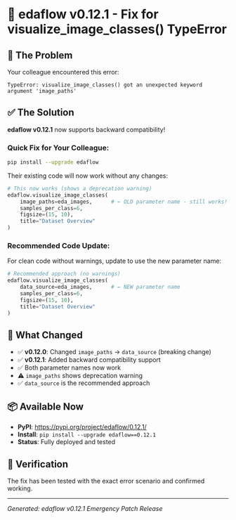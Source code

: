 # 🔧 edaflow v0.12.1 - Fix for visualize_image_classes() TypeError

## 🚨 The Problem
Your colleague encountered this error:
```
TypeError: visualize_image_classes() got an unexpected keyword argument 'image_paths'
```

## ✅ The Solution
**edaflow v0.12.1** now supports backward compatibility! 

### Quick Fix for Your Colleague:
```bash
pip install --upgrade edaflow
```

Their existing code will now work without any changes:
```python
# This now works (shows a deprecation warning)
edaflow.visualize_image_classes(
    image_paths=eda_images,      # ← OLD parameter name - still works!
    samples_per_class=6,
    figsize=(15, 10),
    title="Dataset Overview"
)
```

### Recommended Code Update:
For clean code without warnings, update to use the new parameter name:
```python
# Recommended approach (no warnings)
edaflow.visualize_image_classes(
    data_source=eda_images,      # ← NEW parameter name
    samples_per_class=6,
    figsize=(15, 10), 
    title="Dataset Overview"
)
```

## 🔄 What Changed
- ✅ **v0.12.0**: Changed `image_paths` → `data_source` (breaking change)
- ✅ **v0.12.1**: Added backward compatibility support
- ✅ Both parameter names now work
- ⚠️  `image_paths` shows deprecation warning
- ✅ `data_source` is the recommended approach

## 📦 Available Now
- **PyPI**: https://pypi.org/project/edaflow/0.12.1/
- **Install**: `pip install --upgrade edaflow==0.12.1`
- **Status**: Fully deployed and tested

## 🧪 Verification
The fix has been tested with the exact error scenario and confirmed working.

---
*Generated: edaflow v0.12.1 Emergency Patch Release*
